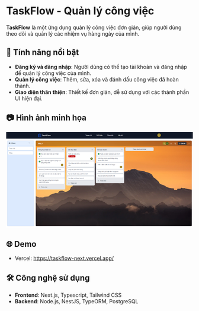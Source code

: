 # TaskFlow - Quản lý công việc

**TaskFlow** là một ứng dụng quản lý công việc đơn giản, giúp người dùng theo dõi và quản lý các nhiệm vụ hàng ngày của mình.

## 🚀 Tính năng nổi bật

- **Đăng ký và đăng nhập**: Người dùng có thể tạo tài khoản và đăng nhập để quản lý công việc của mình.
- **Quản lý công việc**: Thêm, sửa, xóa và đánh dấu công việc đã hoàn thành.
- **Giao diện thân thiện**: Thiết kế đơn giản, dễ sử dụng với các thành phần UI hiện đại.

## 📷 Hình ảnh minh họa

![Minh Họa](image.png)

## 🌐 Demo

- Vercel: https://taskflow-next.vercel.app/

## 🛠️ Công nghệ sử dụng

- **Frontend**: Next.js, Typescript, Tailwind CSS
- **Backend**: Node.js, NestJS, TypeORM, PostgreSQL
